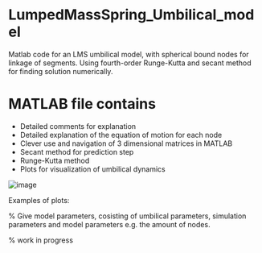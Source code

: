 # LumpedMassSpring_Umbilical_model
Matlab code for an LMS umbilical model, with spherical bound nodes for linkage of segments. Using fourth-order Runge-Kutta and secant method for finding solution numerically.

# MATLAB file contains

- Detailed comments for explanation
- Detailed explanation of the equation of motion for each node
- Clever use and navigation of 3 dimensional matrices in MATLAB
- Secant method for prediction step
- Runge-Kutta method
- Plots for visualization of umbilical dynamics

![image](https://user-images.githubusercontent.com/26135452/202158700-95a42485-c9d7-4758-9deb-5e449b3c955f.png)


Examples of plots:

% Give model parameters, cosisting of umbilical parameters, simulation parameters and model parameters e.g. the amount of nodes.

% work in progress
